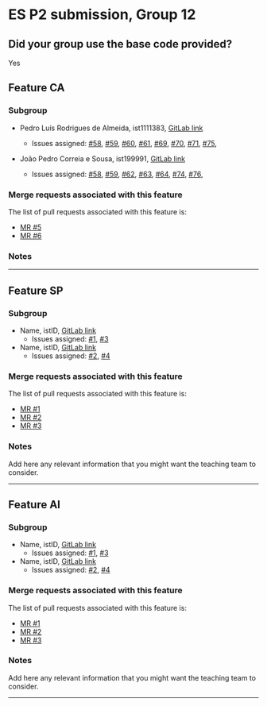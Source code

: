# ES P2 submission, Group 12

## Did your group use the base code provided?

Yes

## Feature CA

### Subgroup
 - Pedro Luís Rodrigues de Almeida, ist1111383, [GitLab link](https://gitlab.rnl.tecnico.ulisboa.pt/ist1111383)
   + Issues assigned: [#58](https://gitlab.rnl.tecnico.ulisboa.pt/es/es24-12/-/issues/58),
                      [#59](https://gitlab.rnl.tecnico.ulisboa.pt/es/es24-12/-/issues/59),
                      [#60](https://gitlab.rnl.tecnico.ulisboa.pt/es/es24-12/-/issues/60),
                      [#61](https://gitlab.rnl.tecnico.ulisboa.pt/es/es24-12/-/issues/61),
                      [#69](https://gitlab.rnl.tecnico.ulisboa.pt/es/es24-12/-/issues/69),
                      [#70](https://gitlab.rnl.tecnico.ulisboa.pt/es/es24-12/-/issues/70),
                      [#71](https://gitlab.rnl.tecnico.ulisboa.pt/es/es24-12/-/issues/71),
                      [#75](https://gitlab.rnl.tecnico.ulisboa.pt/es/es24-12/-/issues/75),


 - João Pedro Correia e Sousa, ist199991, [GitLab link](https://gitlab.rnl.tecnico.ulisboa.pt/ist199991)
   + Issues assigned: [#58](https://gitlab.rnl.tecnico.ulisboa.pt/es/es24-12/-/issues/58),
                      [#59](https://gitlab.rnl.tecnico.ulisboa.pt/es/es24-12/-/issues/59),
                      [#62](https://gitlab.rnl.tecnico.ulisboa.pt/es/es24-12/-/issues/62),
                      [#63](https://gitlab.rnl.tecnico.ulisboa.pt/es/es24-12/-/issues/63),
                      [#64](https://gitlab.rnl.tecnico.ulisboa.pt/es/es24-12/-/issues/64),
                      [#74](https://gitlab.rnl.tecnico.ulisboa.pt/es/es24-12/-/issues/74),
                      [#76](https://gitlab.rnl.tecnico.ulisboa.pt/es/es24-12/-/issues/76),
 
### Merge requests associated with this feature

The list of pull requests associated with this feature is:

 - [MR #5](https://gitlab.rnl.tecnico.ulisboa.pt/es/es24-12/-/merge_requests/5)
 - [MR #6](https://gitlab.rnl.tecnico.ulisboa.pt/es/es24-12/-/merge_requests/6)

### Notes

---

## Feature SP

### Subgroup
 - Name, istID, [GitLab link](https://gitlab.rnl.tecnico.ulisboa.pt/istXXXXXX)
   + Issues assigned: [#1](https://gitlab.rnl.tecnico.ulisboa.pt/es), [#3](https://gitlab.rnl.tecnico.ulisboa.pt/es)
 - Name, istID, [GitLab link](https://gitlab.rnl.tecnico.ulisboa.pt/istXXXXXX)
   + Issues assigned: [#2](https://github.com), [#4](https://github.com)
 
### Merge requests associated with this feature

The list of pull requests associated with this feature is:

 - [MR #1](https://gitlab.rnl.tecnico.ulisboa.pt/es)
 - [MR #2](https://gitlab.rnl.tecnico.ulisboa.pt/es)
 - [MR #3](https://gitlab.rnl.tecnico.ulisboa.pt/es)


### Notes

Add here any relevant information that you might want the teaching team to consider.

---

## Feature AI

### Subgroup
 - Name, istID, [GitLab link](https://gitlab.rnl.tecnico.ulisboa.pt/istXXXXXX)
   + Issues assigned: [#1](https://gitlab.rnl.tecnico.ulisboa.pt/es), [#3](https://gitlab.rnl.tecnico.ulisboa.pt/es)
 - Name, istID, [GitLab link](https://gitlab.rnl.tecnico.ulisboa.pt/istXXXXXX)
   + Issues assigned: [#2](https://github.com), [#4](https://github.com)
 
### Merge requests associated with this feature

The list of pull requests associated with this feature is:

 - [MR #1](https://gitlab.rnl.tecnico.ulisboa.pt/es)
 - [MR #2](https://gitlab.rnl.tecnico.ulisboa.pt/es)
 - [MR #3](https://gitlab.rnl.tecnico.ulisboa.pt/es)


### Notes

Add here any relevant information that you might want the teaching team to consider.

---